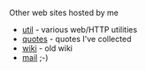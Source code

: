 Other web sites hosted by me

* [util](http://util.reisinge.net) - various web/HTTP utilities
* [quotes](https://quotes.reisinge.net) - quotes I've collected
* [wiki](https://wiki.reisinge.net) - old wiki
* [mail](https://mail.reisinge.net) ;-)